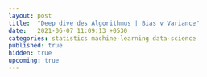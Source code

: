 ```yaml
---
layout: post
title:  "Deep dive des Algorithmus | Bias v Variance"
date:   2021-06-07 11:09:13 +0530
categories: statistics machine-learning data-science
published: true
hidden: true
upcoming: true
---
```

